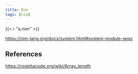 ```yaml
---
title: Nim
tags: [nim]
---
```


{{< r "a.nim" >}}

<https://nim-lang.org/docs/system.html#system-module-seqs>

## References

<https://rosettacode.org/wiki/Array_length>
